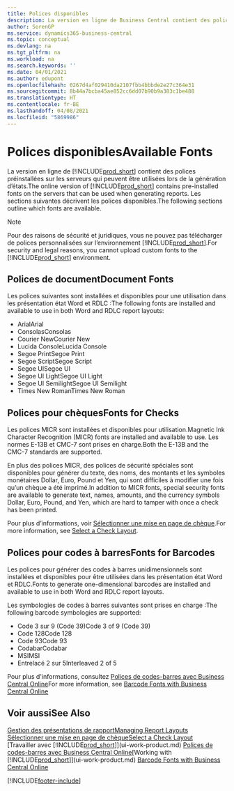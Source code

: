 ```yaml
---
title: Polices disponibles
description: La version en ligne de Business Central contient des polices préinstallées sur les serveurs qui peuvent être utilisées lors de la génération d’états.
author: SorenGP
ms.service: dynamics365-business-central
ms.topic: conceptual
ms.devlang: na
ms.tgt_pltfrm: na
ms.workload: na
ms.search.keywords: ''
ms.date: 04/01/2021
ms.author: edupont
ms.openlocfilehash: 0267d4af029410da2107fbb4bbbde2e27c364e31
ms.sourcegitcommit: 8b44a7bcba45ae852cc6dd07b90b9a383c1be488
ms.translationtype: HT
ms.contentlocale: fr-BE
ms.lasthandoff: 04/08/2021
ms.locfileid: "5869986"
---
```

# <a name="available-fonts"></a><span data-ttu-id="a9047-103">Polices disponibles</span><span class="sxs-lookup"><span data-stu-id="a9047-103">Available Fonts</span></span>

<span data-ttu-id="a9047-104">La version en ligne de [!INCLUDE[prod_short](includes/prod_short.md)] contient des polices préinstallées sur les serveurs qui peuvent être utilisées lors de la génération d’états.</span><span class="sxs-lookup"><span data-stu-id="a9047-104">The online version of [!INCLUDE[prod_short](includes/prod_short.md)] contains pre-installed fonts on the servers that can be used when generating reports.</span></span> <span data-ttu-id="a9047-105">Les sections suivantes décrivent les polices disponibles.</span><span class="sxs-lookup"><span data-stu-id="a9047-105">The following sections outline which fonts are available.</span></span>

> [!NOTE]
> <span data-ttu-id="a9047-106">Pour des raisons de sécurité et juridiques, vous ne pouvez pas télécharger de polices personnalisées sur l’environnement [!INCLUDE[prod_short](includes/prod_short.md)].</span><span class="sxs-lookup"><span data-stu-id="a9047-106">For security and legal reasons, you cannot upload custom fonts to the [!INCLUDE[prod_short](includes/prod_short.md)] environment.</span></span>

## <a name="document-fonts"></a><span data-ttu-id="a9047-107">Polices de document</span><span class="sxs-lookup"><span data-stu-id="a9047-107">Document Fonts</span></span>

<span data-ttu-id="a9047-108">Les polices suivantes sont installées et disponibles pour une utilisation dans les présentation état Word et RDLC :</span><span class="sxs-lookup"><span data-stu-id="a9047-108">The following fonts are installed and available to use in both Word and RDLC report layouts:</span></span>

* <span data-ttu-id="a9047-109">Arial</span><span class="sxs-lookup"><span data-stu-id="a9047-109">Arial</span></span>
* <span data-ttu-id="a9047-110">Consolas</span><span class="sxs-lookup"><span data-stu-id="a9047-110">Consolas</span></span>
* <span data-ttu-id="a9047-111">Courier New</span><span class="sxs-lookup"><span data-stu-id="a9047-111">Courier New</span></span>
* <span data-ttu-id="a9047-112">Lucida Console</span><span class="sxs-lookup"><span data-stu-id="a9047-112">Lucida Console</span></span>
* <span data-ttu-id="a9047-113">Segoe Print</span><span class="sxs-lookup"><span data-stu-id="a9047-113">Segoe Print</span></span>
* <span data-ttu-id="a9047-114">Segoe Script</span><span class="sxs-lookup"><span data-stu-id="a9047-114">Segoe Script</span></span>
* <span data-ttu-id="a9047-115">Segoe UI</span><span class="sxs-lookup"><span data-stu-id="a9047-115">Segoe UI</span></span>
* <span data-ttu-id="a9047-116">Segoe UI Light</span><span class="sxs-lookup"><span data-stu-id="a9047-116">Segoe UI Light</span></span>
* <span data-ttu-id="a9047-117">Segoe UI Semilight</span><span class="sxs-lookup"><span data-stu-id="a9047-117">Segoe UI Semilight</span></span>
* <span data-ttu-id="a9047-118">Times New Roman</span><span class="sxs-lookup"><span data-stu-id="a9047-118">Times New Roman</span></span>

## <a name="fonts-for-checks"></a><span data-ttu-id="a9047-119">Polices pour chèques</span><span class="sxs-lookup"><span data-stu-id="a9047-119">Fonts for Checks</span></span>

<span data-ttu-id="a9047-120">Les polices MICR sont installées et disponibles pour utilisation.</span><span class="sxs-lookup"><span data-stu-id="a9047-120">Magnetic Ink Character Recognition (MICR) fonts are installed and available to use.</span></span> <span data-ttu-id="a9047-121">Les normes E-13B et CMC-7 sont prises en charge.</span><span class="sxs-lookup"><span data-stu-id="a9047-121">Both the E-13B and the CMC-7 standards are supported.</span></span>  

<span data-ttu-id="a9047-122">En plus des polices MICR, des polices de sécurité spéciales sont disponibles pour générer du texte, des noms, des montants et les symboles monétaires Dollar, Euro, Pound et Yen, qui sont difficiles à modifier une fois qu’un chèque a été imprimé.</span><span class="sxs-lookup"><span data-stu-id="a9047-122">In addition to MICR fonts, special security fonts are available to generate text, names, amounts, and the currency symbols Dollar, Euro, Pound, and Yen, which are hard to tamper with once a check has been printed.</span></span>  

<span data-ttu-id="a9047-123">Pour plus d’informations, voir [Sélectionner une mise en page de chèque](finance-how-define-check-layouts.md).</span><span class="sxs-lookup"><span data-stu-id="a9047-123">For more information, see [Select a Check Layout](finance-how-define-check-layouts.md).</span></span>  

## <a name="fonts-for-barcodes"></a><span data-ttu-id="a9047-124">Polices pour codes à barres</span><span class="sxs-lookup"><span data-stu-id="a9047-124">Fonts for Barcodes</span></span>
<span data-ttu-id="a9047-125">Les polices pour générer des codes à barres unidimensionnels sont installées et disponibles pour être utilisées dans les présentation état Word et RDLC.</span><span class="sxs-lookup"><span data-stu-id="a9047-125">Fonts to generate one-dimensional barcodes are installed and available to use in both Word and RDLC report layouts.</span></span>

<span data-ttu-id="a9047-126">Les symbologies de codes à barres suivantes sont prises en charge :</span><span class="sxs-lookup"><span data-stu-id="a9047-126">The following barcode symbologies are supported:</span></span>
* <span data-ttu-id="a9047-127">Code 3 sur 9 (Code 39)</span><span class="sxs-lookup"><span data-stu-id="a9047-127">Code 3 of 9 (Code 39)</span></span>
* <span data-ttu-id="a9047-128">Code 128</span><span class="sxs-lookup"><span data-stu-id="a9047-128">Code 128</span></span>
* <span data-ttu-id="a9047-129">Code 93</span><span class="sxs-lookup"><span data-stu-id="a9047-129">Code 93</span></span>
* <span data-ttu-id="a9047-130">Codabar</span><span class="sxs-lookup"><span data-stu-id="a9047-130">Codabar</span></span>
* <span data-ttu-id="a9047-131">MSI</span><span class="sxs-lookup"><span data-stu-id="a9047-131">MSI</span></span>
* <span data-ttu-id="a9047-132">Entrelacé 2 sur 5</span><span class="sxs-lookup"><span data-stu-id="a9047-132">Interleaved 2 of 5</span></span>

<span data-ttu-id="a9047-133">Pour plus d'informations, consultez [Polices de codes-barres avec Business Central Online](/dynamics365/business-central/dev-itpro/developer/devenv-report-barcode-fonts.md)</span><span class="sxs-lookup"><span data-stu-id="a9047-133">For more information, see [Barcode Fonts with Business Central Online](/dynamics365/business-central/dev-itpro/developer/devenv-report-barcode-fonts.md)</span></span>

## <a name="see-also"></a><span data-ttu-id="a9047-134">Voir aussi</span><span class="sxs-lookup"><span data-stu-id="a9047-134">See Also</span></span>

[<span data-ttu-id="a9047-135">Gestion des présentations de rapport</span><span class="sxs-lookup"><span data-stu-id="a9047-135">Managing Report Layouts</span></span>](ui-manage-report-layouts.md)  
[<span data-ttu-id="a9047-136">Sélectionner une mise en page de chèque</span><span class="sxs-lookup"><span data-stu-id="a9047-136">Select a Check Layout</span></span>](finance-how-define-check-layouts.md)  
<span data-ttu-id="a9047-137">[Travailler avec [!INCLUDE[prod_short](includes/prod_short.md)]](ui-work-product.md)
[Polices de codes-barres avec Business Central Online](/dynamics365/business-central/dev-itpro/developer/devenv-report-barcode-fonts.md)</span><span class="sxs-lookup"><span data-stu-id="a9047-137">[Working with [!INCLUDE[prod_short](includes/prod_short.md)]](ui-work-product.md)
[Barcode Fonts with Business Central Online](/dynamics365/business-central/dev-itpro/developer/devenv-report-barcode-fonts.md)</span></span>

[!INCLUDE[footer-include](includes/footer-banner.md)]
